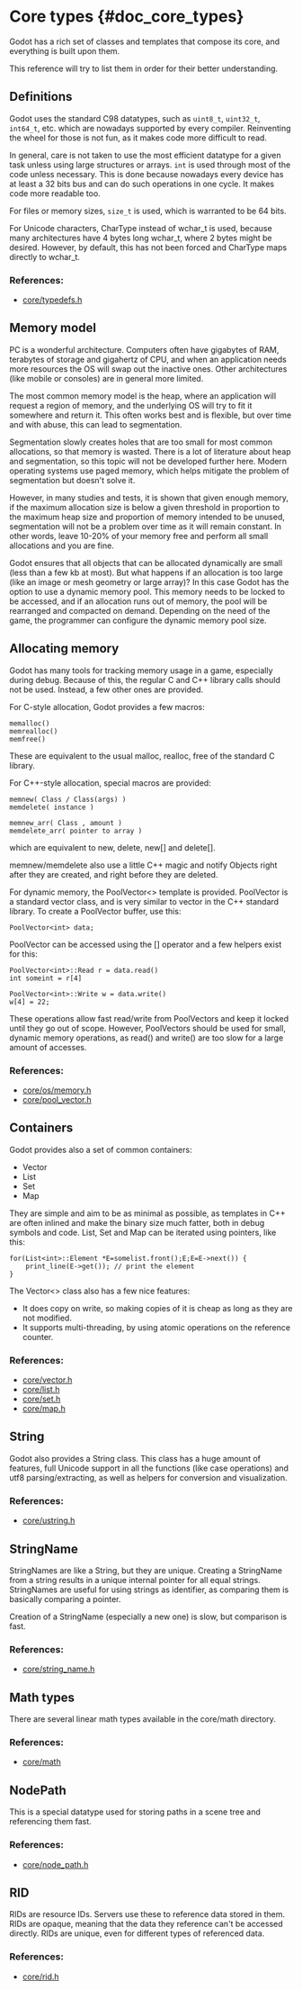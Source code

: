 Core types {#doc_core_types}
==========

Godot has a rich set of classes and templates that compose its core, and
everything is built upon them.

This reference will try to list them in order for their better
understanding.

Definitions
-----------

Godot uses the standard C98 datatypes, such as `uint8_t`, `uint32_t`,
`int64_t`, etc. which are nowadays supported by every compiler.
Reinventing the wheel for those is not fun, as it makes code more
difficult to read.

In general, care is not taken to use the most efficient datatype for a
given task unless using large structures or arrays. `int` is used
through most of the code unless necessary. This is done because nowadays
every device has at least a 32 bits bus and can do such operations in
one cycle. It makes code more readable too.

For files or memory sizes, `size_t` is used, which is warranted to be 64
bits.

For Unicode characters, CharType instead of wchar\_t is used, because
many architectures have 4 bytes long wchar\_t, where 2 bytes might be
desired. However, by default, this has not been forced and CharType maps
directly to wchar\_t.

### References:

-   [core/typedefs.h](https://github.com/godotengine/godot/blob/master/core/typedefs.h)

Memory model
------------

PC is a wonderful architecture. Computers often have gigabytes of RAM,
terabytes of storage and gigahertz of CPU, and when an application needs
more resources the OS will swap out the inactive ones. Other
architectures (like mobile or consoles) are in general more limited.

The most common memory model is the heap, where an application will
request a region of memory, and the underlying OS will try to fit it
somewhere and return it. This often works best and is flexible, but over
time and with abuse, this can lead to segmentation.

Segmentation slowly creates holes that are too small for most common
allocations, so that memory is wasted. There is a lot of literature
about heap and segmentation, so this topic will not be developed further
here. Modern operating systems use paged memory, which helps mitigate
the problem of segmentation but doesn\'t solve it.

However, in many studies and tests, it is shown that given enough
memory, if the maximum allocation size is below a given threshold in
proportion to the maximum heap size and proportion of memory intended to
be unused, segmentation will not be a problem over time as it will
remain constant. In other words, leave 10-20% of your memory free and
perform all small allocations and you are fine.

Godot ensures that all objects that can be allocated dynamically are
small (less than a few kb at most). But what happens if an allocation is
too large (like an image or mesh geometry or large array)? In this case
Godot has the option to use a dynamic memory pool. This memory needs to
be locked to be accessed, and if an allocation runs out of memory, the
pool will be rearranged and compacted on demand. Depending on the need
of the game, the programmer can configure the dynamic memory pool size.

Allocating memory
-----------------

Godot has many tools for tracking memory usage in a game, especially
during debug. Because of this, the regular C and C++ library calls
should not be used. Instead, a few other ones are provided.

For C-style allocation, Godot provides a few macros:

``` {.sourceCode .none}
memalloc()
memrealloc()
memfree()
```

These are equivalent to the usual malloc, realloc, free of the standard
C library.

For C++-style allocation, special macros are provided:

``` {.sourceCode .none}
memnew( Class / Class(args) )
memdelete( instance )

memnew_arr( Class , amount )
memdelete_arr( pointer to array )
```

which are equivalent to new, delete, new\[\] and delete\[\].

memnew/memdelete also use a little C++ magic and notify Objects right
after they are created, and right before they are deleted.

For dynamic memory, the PoolVector\<\> template is provided. PoolVector
is a standard vector class, and is very similar to vector in the C++
standard library. To create a PoolVector buffer, use this:

``` {.sourceCode .cpp}
PoolVector<int> data;
```

PoolVector can be accessed using the \[\] operator and a few helpers
exist for this:

``` {.sourceCode .cpp}
PoolVector<int>::Read r = data.read()
int someint = r[4]
```

``` {.sourceCode .cpp}
PoolVector<int>::Write w = data.write()
w[4] = 22;
```

These operations allow fast read/write from PoolVectors and keep it
locked until they go out of scope. However, PoolVectors should be used
for small, dynamic memory operations, as read() and write() are too slow
for a large amount of accesses.

### References:

-   [core/os/memory.h](https://github.com/godotengine/godot/blob/master/core/os/memory.h)
-   [core/pool\_vector.h](https://github.com/godotengine/godot/blob/master/core/pool_vector.cpp)

Containers
----------

Godot provides also a set of common containers:

-   Vector
-   List
-   Set
-   Map

They are simple and aim to be as minimal as possible, as templates in
C++ are often inlined and make the binary size much fatter, both in
debug symbols and code. List, Set and Map can be iterated using
pointers, like this:

``` {.sourceCode .cpp}
for(List<int>::Element *E=somelist.front();E;E=E->next()) {
    print_line(E->get()); // print the element
}
```

The Vector\<\> class also has a few nice features:

-   It does copy on write, so making copies of it is cheap as long as
    they are not modified.
-   It supports multi-threading, by using atomic operations on the
    reference counter.

### References:

-   [core/vector.h](https://github.com/godotengine/godot/blob/master/core/vector.h)
-   [core/list.h](https://github.com/godotengine/godot/blob/master/core/list.h)
-   [core/set.h](https://github.com/godotengine/godot/blob/master/core/set.h)
-   [core/map.h](https://github.com/godotengine/godot/blob/master/core/map.h)

String
------

Godot also provides a String class. This class has a huge amount of
features, full Unicode support in all the functions (like case
operations) and utf8 parsing/extracting, as well as helpers for
conversion and visualization.

### References:

-   [core/ustring.h](https://github.com/godotengine/godot/blob/master/core/ustring.h)

StringName
----------

StringNames are like a String, but they are unique. Creating a
StringName from a string results in a unique internal pointer for all
equal strings. StringNames are useful for using strings as identifier,
as comparing them is basically comparing a pointer.

Creation of a StringName (especially a new one) is slow, but comparison
is fast.

### References:

-   [core/string\_name.h](https://github.com/godotengine/godot/blob/master/core/string_name.h)

Math types
----------

There are several linear math types available in the core/math
directory.

### References:

-   [core/math](https://github.com/godotengine/godot/tree/master/core/math)

NodePath
--------

This is a special datatype used for storing paths in a scene tree and
referencing them fast.

### References:

-   [core/node\_path.h](https://github.com/godotengine/godot/blob/master/core/node_path.h)

RID
---

RIDs are resource IDs. Servers use these to reference data stored in
them. RIDs are opaque, meaning that the data they reference can\'t be
accessed directly. RIDs are unique, even for different types of
referenced data.

### References:

-   [core/rid.h](https://github.com/godotengine/godot/blob/master/core/rid.h)
